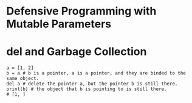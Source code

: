 # Defensive Programming with Mutable Parameters

# del and Garbage Collection
```
a = [1, 2] 
b = a # b is a pointer, a is a pointer, and they are binded to the same object.
del a # delete the pointer a, but the pointer b is still there.
print(b) # the object that b is pointing to is still there.
# [1, ]
```
